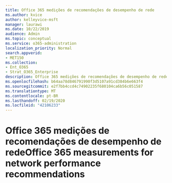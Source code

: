 ```yaml
---
title: Office 365 medições de recomendações de desempenho de rede
ms.author: kvice
author: kelleyvice-msft
manager: laurawi
ms.date: 10/22/2019
audience: Admin
ms.topic: conceptual
ms.service: o365-administration
localization_priority: Normal
search.appverid:
- MET150
ms.collection:
- Ent_O365
- Strat_O365_Enterprise
description: Office 365 medições de recomendações de desempenho de rede
ms.openlocfilehash: b64aa78d846791990f3d5107a91cd384b6e663f4
ms.sourcegitcommit: e2f7bb4ccd4c74902235f680104ca6b56c051587
ms.translationtype: MT
ms.contentlocale: pt-BR
ms.lasthandoff: 02/19/2020
ms.locfileid: "42106233"
---
```

# <a name="office-365-measurements-for-network-performance-recommendations"></a><span data-ttu-id="86efe-103">Office 365 medições de recomendações de desempenho de rede</span><span class="sxs-lookup"><span data-stu-id="86efe-103">Office 365 measurements for network performance recommendations</span></span>
